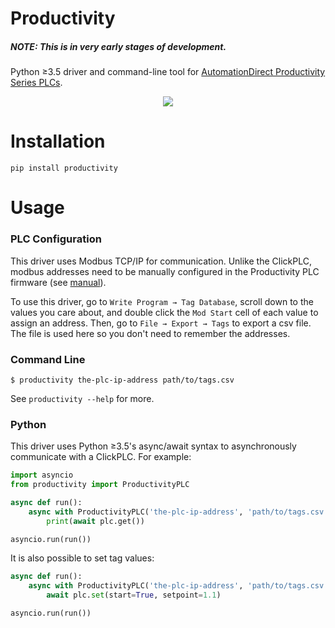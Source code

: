 Productivity
============

##### NOTE: This is in very early stages of development.

Python ≥3.5 driver and command-line tool for [AutomationDirect Productivity Series PLCs](https://www.automationdirect.com/adc/overview/catalog/programmable_controllers/productivity_series_controllers).

<p align="center">
  <img src="https://www.automationdirect.com/images/overviews/p-series-cpus_400.jpg" />
</p>

Installation
============

```
pip install productivity
```

Usage
=====

### PLC Configuration

This driver uses Modbus TCP/IP for communication. Unlike the ClickPLC, modbus
addresses need to be manually configured in the Productivity PLC firmware (see
[manual](https://cdn.automationdirect.com/static/manuals/p2userm/p2userm.pdf)).

To use this driver, go to `Write Program → Tag Database`, scroll down to the values
you care about, and double click the `Mod Start` cell of each value to assign an address.
Then, go to `File → Export → Tags` to export a csv file. The file is used here so
you don't need to remember the addresses.

### Command Line

```
$ productivity the-plc-ip-address path/to/tags.csv
```

See `productivity --help` for more.

### Python

This driver uses Python ≥3.5's async/await syntax to asynchronously communicate with
a ClickPLC. For example:

```python
import asyncio
from productivity import ProductivityPLC

async def run():
    async with ProductivityPLC('the-plc-ip-address', 'path/to/tags.csv') as plc:
        print(await plc.get())

asyncio.run(run())
```

It is also possible to set tag values:

```python
async def run():
    async with ProductivityPLC('the-plc-ip-address', 'path/to/tags.csv') as plc:
        await plc.set(start=True, setpoint=1.1)

asyncio.run(run())
```
